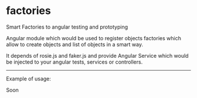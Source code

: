 # factories

Smart Factories to angular testing and prototyping

Angular module which would be used to register objects factories which allow to create objects 
and list of objects in a smart way. 

It depends of rosie.js and faker.js and provide Angular Service which would be injected to your angular tests, services or controllers.

-------------------------
Example of usage:

Soon
